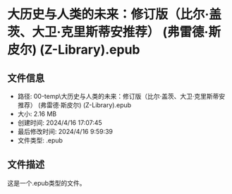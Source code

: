 ﻿# 大历史与人类的未来：修订版（比尔·盖茨、大卫·克里斯蒂安推荐） (弗雷德·斯皮尔) (Z-Library).epub

## 文件信息
- 路径: 00-temp\大历史与人类的未来：修订版（比尔·盖茨、大卫·克里斯蒂安推荐） (弗雷德·斯皮尔) (Z-Library).epub
- 大小: 2.16 MB
- 创建时间: 2024/4/16 17:07:45
- 最后修改时间: 2024/4/16 9:59:39
- 文件类型: .epub

## 文件描述
这是一个.epub类型的文件。

